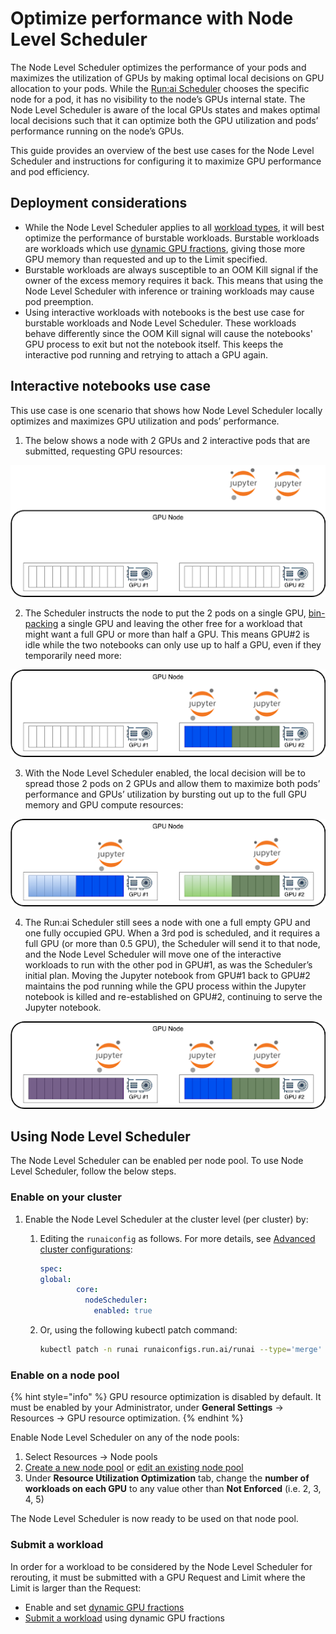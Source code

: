 # Optimize performance with Node Level Scheduler

The Node Level Scheduler optimizes the performance of your pods and maximizes the utilization of GPUs by making optimal local decisions on GPU allocation to your pods. While the [Run:ai Scheduler](../scheduling/how-the-scheduler-works.md) chooses the specific node for a pod, it has no visibility to the node’s GPUs internal state. The Node Level Scheduler is aware of the local GPUs states and makes optimal local decisions such that it can optimize both the GPU utilization and pods’ performance running on the node’s GPUs.

This guide provides an overview of the best use cases for the Node Level Scheduler and instructions for configuring it to maximize GPU performance and pod efficiency.

## Deployment considerations

* While the Node Level Scheduler applies to all [workload types](../../workloads-in-runai/workload-types.md), it will best optimize the performance of burstable workloads. Burstable workloads are workloads which use [dynamic GPU fractions](dynamic-gpu-fractions.md), giving those more GPU memory than requested and up to the Limit specified.
* Burstable workloads are always susceptible to an OOM Kill signal if the owner of the excess memory requires it back. This means that using the Node Level Scheduler with inference or training workloads may cause pod preemption.
* Using interactive workloads with notebooks is the best use case for burstable workloads and Node Level Scheduler. These workloads behave differently since the OOM Kill signal will cause the notebooks' GPU process to exit but not the notebook itself. This keeps the interactive pod running and retrying to attach a GPU again.

## Interactive notebooks use case

This use case is one scenario that shows how Node Level Scheduler locally optimizes and maximizes GPU utilization and pods’ performance.

1. The below shows a node with 2 GPUs and 2 interactive pods that are submitted, requesting GPU resources:

![Unallocated GPU nodes](../../../saas/scheduling-and-resource-optimization/img/gpu-node-1.png)

2. The Scheduler instructs the node to put the 2 pods on a single GPU, [bin-packing](../../manage-ai-initiatives/managing-your-resources/node-pools.md#adding-a-new-node-pool) a single GPU and leaving the other free for a workload that might want a full GPU or more than half a GPU. This means GPU#2 is idle while the two notebooks can only use up to half a GPU, even if they temporarily need more:

![Single allocated GPU node](../../../saas/scheduling-and-resource-optimization/img/gpu-node-2.png)

3. With the Node Level Scheduler enabled, the local decision will be to spread those 2 pods on 2 GPUs and allow them to maximize both pods’ performance and GPUs’ utilization by bursting out up to the full GPU memory and GPU compute resources:

![Two allocated GPU nodes](../../../saas/scheduling-and-resource-optimization/img/gpu-node-3.png)

4. The Run:ai Scheduler still sees a node with one a full empty GPU and one fully occupied GPU. When a 3rd pod is scheduled, and it requires a full GPU (or more than 0.5 GPU), the Scheduler will send it to that node, and the Node Level Scheduler will move one of the interactive workloads to run with the other pod in GPU#1, as was the Scheduler’s initial plan. Moving the Jupyter notebook from GPU#1 back to GPU#2 maintains the pod running while the GPU process within the Jupyter notebook is killed and re-established on GPU#2, continuing to serve the Jupyter notebook.

![Node Level Scheduler locally optimized GPU nodes](../../../saas/scheduling-and-resource-optimization/img/gpu-node-4.png)

## Using Node Level Scheduler

The Node Level Scheduler can be enabled per node pool. To use Node Level Scheduler, follow the below steps.

### Enable on your cluster

1. Enable the Node Level Scheduler at the cluster level (per cluster) by:
   1.  Editing the `runaiconfig` as follows. For more details, see [Advanced cluster configurations](../../advanced-setup/advanced-cluster-configurations.md):

       ```yaml
       spec: 
       global: 
               core: 
                 nodeScheduler:
                   enabled: true
       ```
   2.  Or, using the following kubectl patch command:

       ```bash
       kubectl patch -n runai runaiconfigs.run.ai/runai --type='merge' --patch '{"spec":{"global":{"core":{"nodeScheduler":{"enabled": true}}}}}'
       ```

### Enable on a node pool

{% hint style="info" %}
GPU resource optimization is disabled by default. It must be enabled by your Administrator, under **General Settings** → Resources → GPU resource optimization.
{% endhint %}

Enable Node Level Scheduler on any of the node pools:

1. Select Resources → Node pools
2. [Create a new node pool](../../manage-ai-initiatives/managing-your-resources/node-pools.md#adding-a-new-node-pool) or [edit an existing node pool](../../manage-ai-initiatives/managing-your-resources/node-pools.md#editing-a-node-pool)
3. Under **Resource Utilization Optimization** tab, change the **number of workloads on each GPU** to any value other than **Not Enforced** (i.e. 2, 3, 4, 5)

The Node Level Scheduler is now ready to be used on that node pool.

### Submit a workload

In order for a workload to be considered by the Node Level Scheduler for rerouting, it must be submitted with a GPU Request and Limit where the Limit is larger than the Request:

* Enable and set [dynamic GPU fractions](dynamic-gpu-fractions.md)
* [Submit a workload](../../workloads-in-runai/workloads.md) using dynamic GPU fractions
